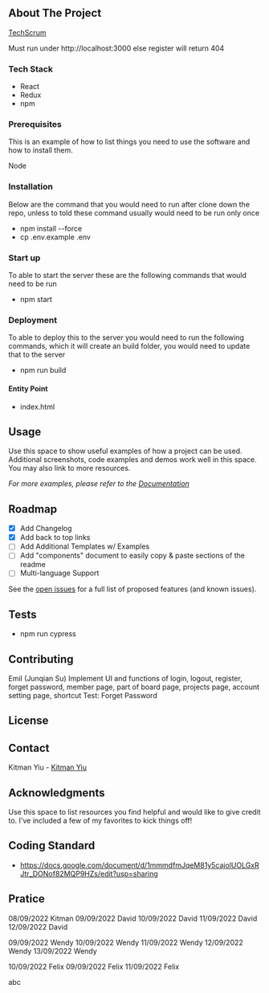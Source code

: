 <!-- ABOUT THE PROJECT -->

## About The Project

[TechScrum](https://techscrumapp.com)

Must run under http://localhost:3000 else register will return 404

### Tech Stack

- React
- Redux
- npm

### Prerequisites

This is an example of how to list things you need to use the software and how to install them.

Node

### Installation

Below are the command that you would need to run after clone down the repo, unless to told these command usually would need to be run only once

- npm install --force
- cp .env.example .env

### Start up

To able to start the server these are the following commands that would need to be run

- npm start

### Deployment

To able to deploy this to the server you would need to run the following commands, which it will create an build folder, you would need to update that to the server

- npm run build

#### Entity Point

- index.html

## Usage

Use this space to show useful examples of how a project can be used. Additional screenshots, code examples and demos work well in this space. You may also link to more resources.

_For more examples, please refer to the [Documentation](https://example.com)_

<!-- ROADMAP -->

## Roadmap

- [x] Add Changelog
- [x] Add back to top links
- [ ] Add Additional Templates w/ Examples
- [ ] Add "components" document to easily copy & paste sections of the readme
- [ ] Multi-language Support

See the [open issues](https://010001.atlassian.net/jira/software/projects/TEC/boards/2/backlog) for a full list of proposed features (and known issues).

<!-- CONTRIBUTING -->

## Tests

- npm run cypress

## Contributing

Emil (Junqian Su)
Implement UI and functions of login, logout, register, forget password, member page, part of board page, projects page, account setting page, shortcut
Test: Forget Password

## License

## Contact

Kitman Yiu - [Kitman Yiu](www.kitmanyiu.com)

## Acknowledgments

Use this space to list resources you find helpful and would like to give credit to. I've included a few of my favorites to kick things off!

## Coding Standard

- https://docs.google.com/document/d/1mmmdfmJqeM81y5cajolUOLGxRJtr_DONof82MQP9HZs/edit?usp=sharing

## Pratice

08/09/2022 Kitman
09/09/2022 David
10/09/2022 David
11/09/2022 David
12/09/2022 David

09/09/2022 Wendy
10/09/2022 Wendy
11/09/2022 Wendy
12/09/2022 Wendy
13/09/2022 Wendy

10/09/2022 Felix
09/09/2022 Felix
11/09/2022 Felix

abc

